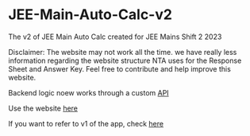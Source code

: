 # JEE-Main-Auto-Calc-v2

The v2 of JEE Main Auto Calc created for JEE Mains Shift 2 2023

Disclaimer: The website may not work all the time. we have really less information regarding the website structure NTA uses for the Response Sheet and Answer Key. Feel free to contribute and help improve this website.

Backend logic noew works through a custom [API](https://github.com/Threadsnappers/JEE_Calc_API)

Use the website [here](https://jee-main-auto-calc-v2.vercel.app/)

If you want to refer to v1 of the app, check [here](https://github.com/The-Coder-Kishor/JEE-Main-Automatic-Calculator)
